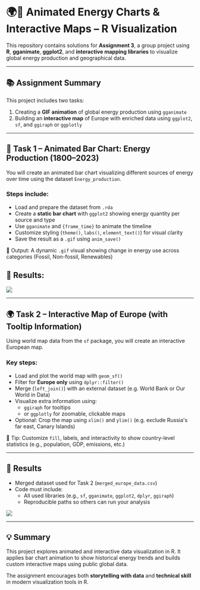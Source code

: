 # 🌍🔋 Animated Energy Charts & Interactive Maps – R Visualization

This repository contains solutions for **Assignment 3**, a group project using **R**, **gganimate**, **ggplot2**, and **interactive mapping libraries** to visualize global energy production and geographical data.

---

## 📚 Assignment Summary

This project includes two tasks:

1. Creating a **GIF animation** of global energy production using `gganimate`
2. Building an **interactive map** of Europe with enriched data using `ggplot2`, `sf`, and `ggiraph` or `ggplotly`

---

## 🔋 Task 1 – Animated Bar Chart: Energy Production (1800–2023)

You will create an animated bar chart visualizing different sources of energy over time using the dataset `Energy_production`.

### Steps include:
- Load and prepare the dataset from `.rda`
- Create a **static bar chart** with `ggplot2` showing energy quantity per source and type
- Use `gganimate` and `{frame_time}` to animate the timeline
- Customize styling (`theme()`, `labs()`, `element_text()`) for visual clarity
- Save the result as a `.gif` using `anim_save()`

🧾 Output: A dynamic `.gif` visual showing change in energy use across categories (Fossil, Non-fossil, Renewables)

## 📝 Results:

![](https://i.imgur.com/K904yOK.gif)


---

## 🌍 Task 2 – Interactive Map of Europe (with Tooltip Information)

Using world map data from the `sf` package, you will create an interactive European map.

### Key steps:

- Load and plot the world map with `geom_sf()`
- Filter for **Europe only** using `dplyr::filter()`
- Merge (`left_join()`) with an external dataset (e.g. World Bank or Our World in Data)
- Visualize extra information using:
  - `ggiraph` for tooltips
  - or `ggplotly` for zoomable, clickable maps
- Optional: Crop the map using `xlim()` and `ylim()` (e.g. exclude Russia's far east, Canary Islands)

📌 Tip: Customize `fill`, labels, and interactivity to show country-level statistics (e.g., population, GDP, emissions, etc.)

---

## 📝 Results

- Merged dataset used for Task 2 (`merged_europe_data.csv`)
- Code must include:
  - All used libraries (e.g., `sf`, `gganimate`, `ggplot2`, `dplyr`, `ggiraph`)
  - Reproducible paths so others can run your analysis
 
![](https://i.imgur.com/B48x1DU.gif)


---

## 💡 Summary

This project explores animated and interactive data visualization in R. It applies bar chart animation to show historical energy trends and builds custom interactive maps using public global data.

The assignment encourages both **storytelling with data** and **technical skill** in modern visualization tools in R.
